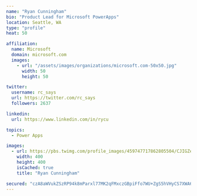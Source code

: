 ```yaml
---
name: "Ryan Cunningham"
bio: "Product Lead for Microsoft PowerApps"
location: Seattle, WA
type: "profile"
heat: 50

affiliation:
  name: Microsoft
  domain: microsoft.com
  images:
    - url: "/assets/images/organizations/microsoft.com-50x50.jpg"
      width: 50
      height: 50

twitter:
  username: rc_says
  url: https://twitter.com/rc_says
  followers: 2637

linkedin:
  url: https://www.linkedin.com/in/rycu

topics:
  - Power Apps

images:
  - url: https://pbs.twimg.com/profile_images/459747717862805504/CJIGZejd_400x400.png
    width: 400
    height: 400
    isCached: true
    title: "Ryan Cunningham"

secured: "czA8aWVukZSzRP94k8mParxl77MK2qFMxczGBpiFfo7WU+ZgS5hVHyCS7XWA65UftdKS8ua+jX9Zx7gUhjP1FqRGPpMa17C3ad4zJnHfR+3qgoyBeX2Kb3GWCoz/Np5BcI6sk0+BN+R8wuzznxWaCzMqNOrMB+hI0XGg8Qs/iiAfvNjRLIFzjXEjcE4T67gbvnp2Y4kYW8tLcU9SpfC2xfqQz4jZBqTPxbWvTz5HoKtmBPvQBq/BufpvRh5CqQRWqrsuxJ+IuO7p71NKiPVJlS4kTyAZSDUho+IGlKP2G2whBBVN9H/5QSaYj7h76tC1pjUUZ5Y0Msg4vR1EFBIS0JxlJMLp3zdIYA/Z4e0JkiisVrGU9ZZElFM7xTiE0qzayh8TugJ7pT1zCa0M27dXIg==;HHmKG6O4BvVPe2z4Pk+mhQ=="
---
```


